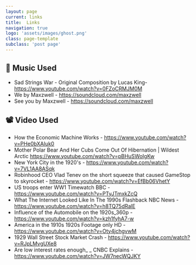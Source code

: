 ```yaml
---
layout: page
current: links
title:  Links
navigation: true
logo: 'assets/images/ghost.png'
class: page-template
subclass: 'post page'
---
```

## 🎵 Music Used

- Sad Strings  War - Original Composition by Lucas King- https://www.youtube.com/watch?v=0FZoCRMJM0M
- We by Maxzwell - https://soundcloud.com/maxzwell
- See you by Maxzwell - https://soundcloud.com/maxzwell


## 📽 Video Used
- How the Economic Machine Works - https://www.youtube.com/watch?v=PHe0bXAIuk0
- Mother Polar Bear And Her Cubs Come Out Of Hibernation | Wildest Arctic
https://www.youtube.com/watch?v=pBHuSWoIgKw
- New York City in the 1920's - https://www.youtube.com/watch?v=7VL1AA8ASqk
- Robinhood CEO Vlad Tenev on the short squeeze that caused GameStop to skyrocket - https://www.youtube.com/watch?v=EfBb06VhetY
- US troops enter WW1  Timewatch  BBC - https://www.youtube.com/watch?v=PTyJTmxkZcQ
- What The Internet Looked Like In The 1990s  Flashback  NBC News - https://www.youtube.com/watch?v=h8TQ75dRalE
- Influence of the Automobile on the 1920s_360p - https://www.youtube.com/watch?v=kzh1fyhA7-w
- America in the 1910s  1920s  Footage only  HD - https://www.youtube.com/watch?v=Oty4jchgvwM
- 1929 Wall Street Stock Market Crash - https://www.youtube.com/watch?v=RJpLMvgUXe8
- Are low interest rates enough_ _ CNBC Explains - https://www.youtube.com/watch?v=JW7necWQJKY
